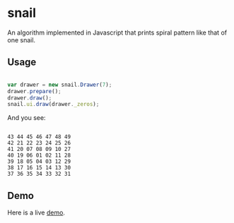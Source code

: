 snail
=====

An algorithm implemented in Javascript that prints spiral pattern like that of one snail.

Usage
---

```javascript

var drawer = new snail.Drawer(7);
drawer.prepare();
drawer.draw();
snail.ui.draw(drawer._zeros);
```

And you see:

```

43 44 45 46 47 48 49 
42 21 22 23 24 25 26 
41 20 07 08 09 10 27 
40 19 06 01 02 11 28 
39 18 05 04 03 12 29 
38 17 16 15 14 13 30 
37 36 35 34 33 32 31
```

Demo
---

Here is a live [demo](http://chaobin.github.io/2013/05/30/printing-spiral-numbers-with-js/ "snail").
